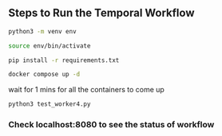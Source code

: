 

## Steps to Run the Temporal Workflow


```bash
python3 -m venv env
```


```bash
source env/bin/activate
```

```bash
pip install -r requirements.txt 
```

```bash
docker compose up -d
```


wait for 1 mins for all the containers to come up 


```bash
python3 test_worker4.py
```


### Check localhost:8080 to see the status of workflow
